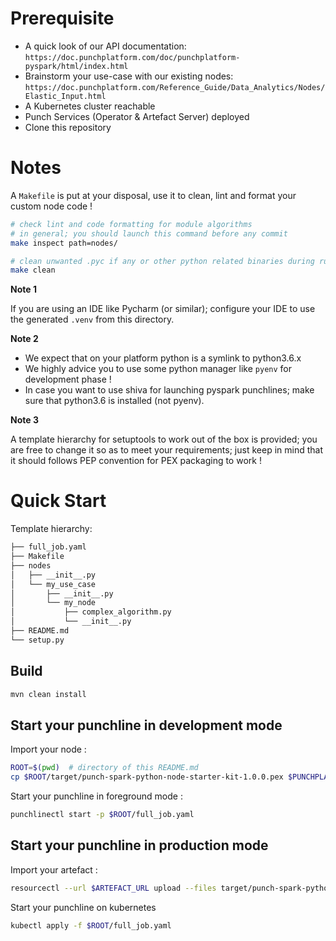 # Prerequisite

-   A quick look of our API documentation: `https://doc.punchplatform.com/doc/punchplatform-pyspark/html/index.html`
-   Brainstorm your use-case with our existing nodes: `https://doc.punchplatform.com/Reference_Guide/Data_Analytics/Nodes/Elastic_Input.html`
- A Kubernetes cluster reachable
- Punch Services (Operator & Artefact Server) deployed
- Clone this repository

# Notes

A `Makefile` is put at your disposal, use it to clean, lint and format your custom node code !

```sh
# check lint and code formatting for module algorithms
# in general; you should launch this command before any commit
make inspect path=nodes/

# clean unwanted .pyc if any or other python related binaries during runtime execution
make clean
```

**Note 1**

If you are using an IDE like Pycharm (or similar); configure your IDE to use the generated `.venv` from this directory.

**Note 2**

- We expect that on your platform python is a symlink to python3.6.x
- We highly advice you to use some python manager like `pyenv` for development phase !
- In case you want to use shiva for launching pyspark punchlines; make sure that python3.6 is installed (not pyenv).

**Note 3**

A template hierarchy for setuptools to work out of the box is provided; you are free to change it so as to meet your requirements; just keep in mind that it should follows PEP convention for PEX packaging to work !

# Quick Start

Template hierarchy:

```sh
├── full_job.yaml
├── Makefile
├── nodes
│   ├── __init__.py
│   └── my_use_case
│       ├── __init__.py
│       └── my_node
│           ├── complex_algorithm.py
│           └── __init__.py
├── README.md
└── setup.py
```

## Build 

```sh
mvn clean install
```

## Start your punchline in development mode

Import your node : 

```sh
ROOT=$(pwd)  # directory of this README.md
cp $ROOT/target/punch-spark-python-node-starter-kit-1.0.0.pex $PUNCHPLATFORM_INSTALL_DIR/extlib/pyspark/
```

Start your punchline in foreground mode :  

```sh
punchlinectl start -p $ROOT/full_job.yaml
```

## Start your punchline in production mode

Import your artefact : 

```sh
resourcectl --url $ARTEFACT_URL upload --files target/punch-spark-python-node-starter-kit-1.0.0-artefact.zip
```
Start your punchline on kubernetes 

```sh
kubectl apply -f $ROOT/full_job.yaml
```
